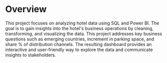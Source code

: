 # Overview
This project focuses on analyzing hotel data using SQL and Power BI. The goal is to gain insights into the hotel's business operations by cleaning, transforming, and visualizing the data. This project addresses key business questions such as emerging countries, increment in parking space, and share % of distribution channels. The resulting dashboard provides an interactive and user-friendly way to explore the data and communicate insights to stakeholders.
